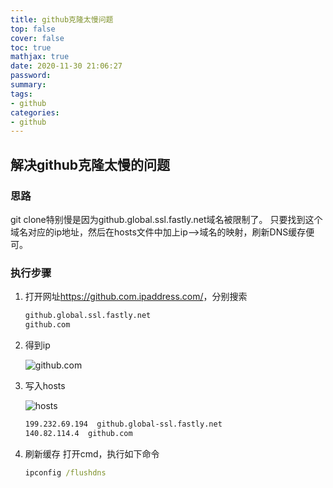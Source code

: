 ```yaml
---
title: github克隆太慢问题
top: false
cover: false
toc: true
mathjax: true
date: 2020-11-30 21:06:27
password:
summary:
tags:
- github
categories:
- github
---
```


## 解决github克隆太慢的问题

### 思路

git clone特别慢是因为github.global.ssl.fastly.net域名被限制了。
只要找到这个域名对应的ip地址，然后在hosts文件中加上ip–>域名的映射，刷新DNS缓存便可。

### 执行步骤

1. 打开网址<https://github.com.ipaddress.com/>，分别搜索

    ``` bash
    github.global.ssl.fastly.net
    github.com
    ```

2. 得到ip

    ![github.com](domain.png)

3. 写入hosts

    ![hosts](hosts.png)

    ``` bash
    199.232.69.194  github.global-ssl.fastly.net
    140.82.114.4  github.com
    ```

4. 刷新缓存
    打开cmd，执行如下命令

    ``` cmd
    ipconfig /flushdns
    ```
